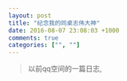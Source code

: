 ```yaml
---
layout: post
title: "纪念我的同桌志伟大神"
date: 2016-08-07 23:08:03 +1000
comments: true
categories: ["", ""]
---
```


> 以前qq空间的一篇日志, 

<!--more-->
<br> 